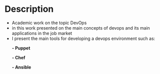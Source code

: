 # Description
- Academic work on the topic DevOps
- in this work presented on the main concepts of devops and its main applications in the job market
- I present the main tools for developing a devops environment such as:
 <b>
<ul> - Puppet </ul> 
<ul> - Chef </ul> 
<ul> - Ansible </ul> 

</b> 
